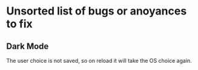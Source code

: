 # Unsorted list of bugs or anoyances to fix

## Dark Mode

The user choice is not saved, so on reload it will take the OS choice again.
